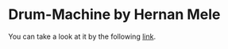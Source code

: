 # Drum-Machine by Hernan Mele

You can take a look at it by the following [link](https://hernan-mele.github.io/Drum-Machine/).
